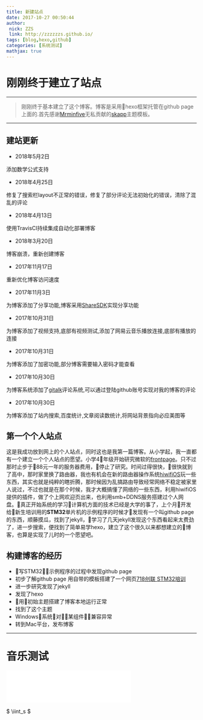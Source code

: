 ```yaml
---
title: 新建站点
date: 2017-10-27 00:50:44
author: 
 nick: ZZS
 link: http://zzzzzzs.github.io/
tags: [blog,hexo,github]
categories: [系统测试]
mathjax: true
---
```


# 刚刚终于建立了站点
***

> 刚刚终于基本建立了这个博客。博客是采用hexo框架托管在github page上面的.首先感谢[Mrminfive](https://github.com/Mrminfive)无私贡献的[skapp](https://github.com/Mrminfive/hexo-theme-skapp)主题模板。

***

## 建站更新

* 2018年5月2日

添加数学公式支持

* 2018年4月25日

修复了搜索栏layout不正常的错误，修复了部分评论无法初始化的错误，清除了混乱的评论

* 2018年4月13日

使用TravisCI持续集成自动化部署博客

* 2018年3月20日

博客崩溃，重新创建博客

* 2017年11月17日

重新优化博客访问速度

* 2017年11月3日

为博客添加了分享功能,博客采用[ShareSDK](http://www.mob.com/)实现分享功能

* 2017年10月31日

为博客添加了视频支持,底部有视频测试,添加了网易云音乐播放连接,底部有播放的连接

* 2017年10月31日

为博客添加了加密功能,部分博客需要输入密码才能查看

* 2017年10月30日

为博客系统添加了[gitalk](https://gitalk.github.io/)评论系统,可以通过登陆github账号实现对我的博客的评论

* 2017年10月30日

为博客添加了站内搜索,百度统计,文章阅读数统计,将网站背景指向必应美图等


## 第一个个人站点
这是我成功放到网上的个人站点，同时这也是我第一篇博客。从小学起，我一直都有一个建立一个个人站点的愿望。小学4年级开始研究微软的[frontpage](https://baike.baidu.com/item/Frontpage/2137423?fr=aladdin)。只不过那时止步于88元一年的服务器费用，停止了研究。时间过得很快，很快就到了高中，那时家里换了路由器，我也有机会在新的路由器操作系统[hiwifiOS](http://www.hiwifi.com)玩一些东西，其实也就是纯粹的瞎折腾，那时候因为乱搞路由导致经常网络不稳定被家里人说过，不过也就是在那个时候，我才大概搞懂了网络的一些东西，利用hiwifiOS提供的插件，做了个上网欢迎页出来，也利用smb+DDNS服务搭建过个人网盘。真正开始系统的学习计算机方面的技术已经是大学的事了，上个月开发给新生培训用的**STM32**单片机的示例程序的时候才发现有一个叫github page的东西，顺藤摸瓜，找到了jekyll，学习了几天jekyll发现这个东西看起来太费劲了，进一步搜索，便找到了简单易学hexo，建立了这个很久以来都想建立的博客，也算是实现了儿时的一个愿望吧。
## 构建博客的经历
* 写STM32示例程序的过程中发现github page
* 初步了解github page 用自带的模板搭建了一个网页[718创联 STM32培训](https://zzzzzzs.github.io/STM32Learning/)
* 进一步研究发现了jekyll
* 发现了hexo
* 用初始主题搭建了博客本地运行正常
* 找到了这个主题
* Windows系统对某组件兼容异常
* 转到Mac平台，发布博客

***

# 音乐测试

<iframe frameborder="no" border="0" marginwidth="0" marginheight="0" width=330 height=86 src="//music.163.com/outchain/player?type=2&id=5264843&auto=0&height=66"></iframe>


$ \iint_s $


